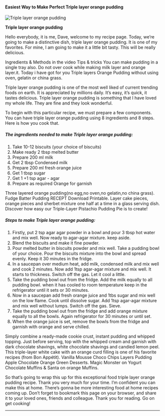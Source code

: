             

#### Easiest Way to Make Perfect Triple layer orange pudding

![Triple layer orange pudding](https://img-global.cpcdn.com/recipes/cdb8f1333e1134bb/751x532cq70/triple-layer-orange-pudding-recipe-main-photo.jpg)

**Triple layer orange pudding**

Hello everybody, it is me, Dave, welcome to my recipe page. Today, we’re going to make a distinctive dish, triple layer orange pudding. It is one of my favorites. For mine, I am going to make it a little bit tasty. This will be really delicious.

Ingredients & Methods in the video Tips & tricks You can make pudding in a single tray also. Do not over cook while making milk layer and orange layer.it. Today i have got for you Triple layers Orange Pudding without using oven, gelatin or china grass.

Triple layer orange pudding is one of the most well liked of current trending foods on earth. It is appreciated by millions daily. It’s easy, it’s quick, it tastes delicious. Triple layer orange pudding is something that I have loved my whole life. They are fine and they look wonderful.

To begin with this particular recipe, we must prepare a few components. You can have triple layer orange pudding using 8 ingredients and 8 steps. Here is how you cook that.

##### The ingredients needed to make Triple layer orange pudding:

1.  Take 10-12 biscuits (your choice of biscuits)
2.  Make ready 2 tbsp melted butter
3.  Prepare 200 ml milk
4.  Get 2 tbsp Condensed milk
5.  Prepare 200 ml fresh orange juice
6.  Get 1 tbsp sugar
7.  Get 1 +1 tsp agar - agar
8.  Prepare as required Orange for garnish

Three layered orange pudding(no egg,no oven,no gelatin,no china grass). Fudge Batter Pudding RECEPT Download Printable. Layer cake pieces, orange pieces and sherbet mixture one half at a time in a glass serving dish. Discover how easy our Triple-Layer Pistachio Pudding Pie is to create!

##### Steps to make Triple layer orange pudding:

1.  Firstly, put 2 tsp agar agar powder in a bowl and pour 3 tbsp hot water and mix well. Now ready to agar-agar mixture. keep aside.
2.  Blend the biscuits and make it fine powder.
3.  Pour melted butter in biscuits powder and mix well. Take a pudding bowl of your choice. Pour the biscuits mixture into the bowl and spread evenly. Keep it 30 minutes in the fridge.
4.  In a saucepan over medium heat, add milk, condensed milk and mix well and cook 2 minutes. Now add 1tsp agar-agar mixture and mix well. It starts to thickness. Switch off the gas. Let it cool a little.
5.  Take the pudding bowl out from the fridge. Add the milk equally to all pudding bowl. when it has cooled to room temperature keep in the refrigerator until it sets or 30 minutes.
6.  Now in a saucepan add fresh orange juice and 1tbs sugar and mix well on the low flame. Cook until dissolve sugar. Add 1tsp agar-agar mixture and mix well without lumps. Switch off the gas. Sieve.
7.  Take the pudding bowl out from the fridge and add orange mixture equally to all the bowls. Again refrigerator for 30 minutes or until set.
8.  When the orange juice is set, remove the bowls from the fridge and garnish with orange and serve chilled.

Simply combine a ready-made cookie crust, instant pudding and whipped topping. Just before serving, top with the whipped cream and garnish with dark chocolate shavings, white chocolate shavings and candied lemon peel. This triple-layer white cake with an orange curd filling is one of his favorite recipes (from Bon Appétit). Vanilla Mousse Choco Chips Layers Pudding Apple Chocolate Orange Green Desserts. Magic Monster on Yogurt Chocolate Muffins & Santa on orange Muffins.

So that’s going to wrap this up for this exceptional food triple layer orange pudding recipe. Thank you very much for your time. I’m confident you can make this at home. There’s gonna be more interesting food at home recipes coming up. Don’t forget to bookmark this page on your browser, and share it to your loved ones, friends and colleague. Thank you for reading. Go on get cooking!

* * *